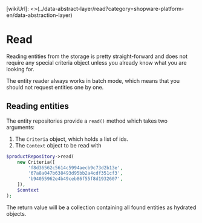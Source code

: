 [wikiUrl]: <>(../data-abstract-layer/read?category=shopware-platform-en/data-abstraction-layer)

# Read

Reading entities from the storage is pretty straight-forward and does not require any special criteria object unless
you already know what you are looking for.

The entity reader always works in batch mode, which means that you should not request entities one by one.

## Reading entities

The entity repositories provide a `read()` method which takes two arguments:

1. The `Criteria` object, which holds a list of ids.
2. The `Context` object to be read with

```php
$productRepository->read(
    new Criteria([
        'f8d36562c5614c5994aecb9c73d2b13e',
        '67a8a047b638493d95bb2a4cdf351cf3',
        'b94055962e4b49ceb86f55f8d1932607',
    ]),
    $context
);
```

The return value will be a collection containing all found entities as hydrated objects.